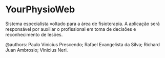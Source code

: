 # YourPhysioWeb
Sistema especialista voltado para a área de fisioterapia. A aplicação será responsável por auxiliar o profissional em toma de decisões e reconhecimento de lesões.

@authors: Paulo Vinicius Prescendo; Rafael Evangelista da Silva; Richard Juan Ambrosio; Vinicius Neri.
